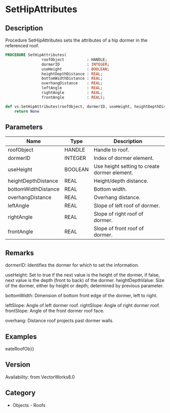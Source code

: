 # SetHipAttributes

## Description
Procedure SetHipAttributes sets the attributes of a hip dormer in the referenced roof.

```pascal
PROCEDURE SetHipAttributes(
				roofObject          : HANDLE;
				dormerID            : INTEGER;
				useHeight           : BOOLEAN;
				heightDepthDistance : REAL;
				bottomWidthDistance : REAL;
				overhangDistance    : REAL;
				leftAngle           : REAL;
				rightAngle          : REAL;
				frontAngle          : REAL);
```

```python
def vs.SetHipAttributes(roofObject, dormerID, useHeight, heightDepthDistance, bottomWidthDistance, overhangDistance, leftAngle, rightAngle, frontAngle):
    return None
```

## Parameters
|Name|Type|Description|
|---|---|---|
|roofObject|HANDLE|Handle to roof.|
|dormerID|INTEGER|Index of dormer element.|
|useHeight|BOOLEAN|Use height setting to create dormer element.|
|heightDepthDistance|REAL|Height/depth distance.|
|bottomWidthDistance|REAL|Bottom width.|
|overhangDistance|REAL|Overhang distance.|
|leftAngle|REAL|Slope of left roof of dormer.|
|rightAngle|REAL|Slope of right roof of dormer.|
|frontAngle|REAL|Slope of front roof of dormer.|

## Remarks
dormerID: Identifies the dormer for which to set the information.

useHeight: Set to true if the next value is the height of the dormer, if false, next value is the depth (front to back) of the dormer.
heightDepthValue: Size of the dormer, either by height or depth; determined by previous parameter.

bottomWidth: Dimension of bottom front edge of the dormer, left to right.

leftSlope: Angle of left dormer roof.
rightSlope: Angle of right dormer roof.
frontSlope: Angle of the front dormer roof face.

overhang: Distance roof projects past dormer walls.

## Examples
eateRoofOb}}

## Version
Availability: from VectorWorks8.0

## Category
* Objects - Roofs


